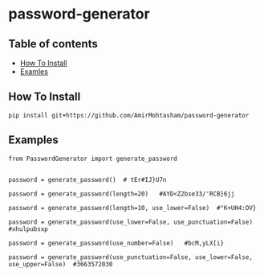 # password-generator

## Table of contents
* [How To Install](#install)
* [Examles](#examples)


## How To Install
	pip install git+https://github.com/AmirMohtasham/password-generator


## Examples
```
from PasswordGenerator import generate_password


password = generate_password()  # tEr#IJ}U7n

password = generate_password(length=20)   #AYD<Z2bse33/'RCB}6jj
 
password = generate_password(length=10, use_lower=False)  #"K+UH4:OV}

password = generate_password(use_lower=False, use_punctuation=False)  #xhulpubsxp

password = generate_password(use_number=False)   #bcM,yLX[i}

password = generate_password(use_punctuation=False, use_lower=False, use_upper=False)  #3663572030



```

